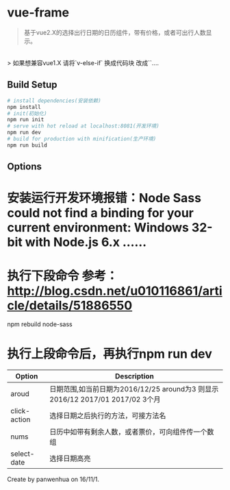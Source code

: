 # vue-frame

> 基于vue2.X的选择出行日期的日历组件，带有价格，或者可出行人数显示。
<br>
> 如果想兼容vue1.X 请将`v-else-if` 换成代码块  改成`<templet v-if>`.... 
<br>

## Build Setup

``` bash
# install dependencies(安装依赖)
npm install
# init(初始化)
npm run init
# serve with hot reload at localhost:8081(开发环境)
npm run dev
# build for production with minification(生产环境)
npm run build
```
## Options

# 安装运行开发环境报错：Node Sass could not find a binding for your current environment: Windows 32-bit with Node.js 6.x ……
# 执行下段命令     参考：http://blog.csdn.net/u010116861/article/details/51886550
npm rebuild node-sass 
# 执行上段命令后，再执行npm run dev

Option  | Description
---|---
aroud | 日期范围,如当前日期为2016/12/25 around为3 则显示2016/12 2017/01 2017/02 3个月
click-action | 选择日期之后执行的方法，可接方法名
nums | 日历中如带有剩余人数，或者票价，可向组件传一个数组
select-date | 选择日期高亮




 Create by panwenhua on 16/11/1.
